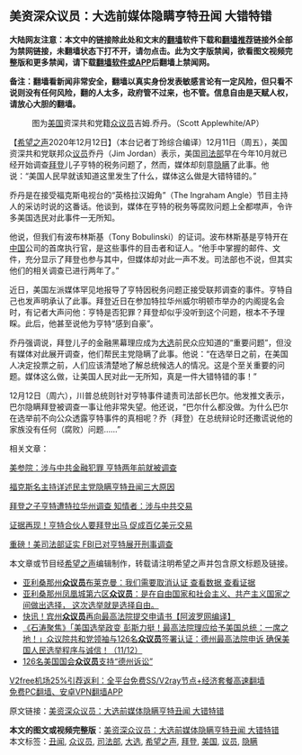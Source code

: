  <h2>美资深众议员：大选前媒体隐瞒亨特丑闻 大错特错</h2> <p class="notice"><b>大陆网友注意：本文中的链接除此处和文末的<a href="https://github.com/bannedbook/fanqiang" >翻墙</a>软件下载和<a href="https://github.com/killgcd/justmysocks/blob/master/README.md">翻墙推荐</a>链接外全部为禁网链接，未翻墙状态下打不开，请勿点击。此为文字版禁闻，欲看图文视频完整版和更多禁闻，请下载<a href="https://github.com/bannedbook/fanqiang">翻墙软件或APP</a>后翻墙上禁闻网。</p><p>备注：翻墙看新闻非常安全，翻墙以真实身份发表敏感言论有一定风险，但只看不说则没有任何风险，翻的人太多，政府管不过来，也不管。信息自由是天赋人权，请放心大胆的翻墙。</b></p>  <div class="entry"> <figure><figcaption>图为<a href="https://www.bannedbook.org/bnews/tag/%e7%be%8e%e5%9b%bd/" class="st_tag internal_tag" rel="tag" title="标签 美国 下的日志">美国</a>资深共和党籍<a href="https://www.bannedbook.org/bnews/tag/%E4%BC%97%E8%AE%AE%E5%91%98/" class="st_tag internal_tag" rel="tag" title="标签 众议员 下的日志">众议员</a>吉姆.乔丹。（Scott Applewhite/AP）</figcaption></figure> <p>【<span class='wp_keywordlink_affiliate'><a href="https://www.soundofhope.org" title="希望之声" target="_blank">希望之声</a></span>2020年12月12日】（本台记者丁玲综合编译）12月11日（周五），美国资深共和党联邦众<a href="https://www.bannedbook.org/bnews/tag/%e8%ae%ae%e5%91%98/" class="st_tag internal_tag" rel="tag" title="标签 议员 下的日志">议员</a>乔丹（Jim Jordan）表示，美国<a href="https://www.bannedbook.org/bnews/tag/%e5%8f%b8%e6%b3%95%e9%83%a8/" class="st_tag internal_tag" rel="tag" title="标签 司法部 下的日志">司法部</a>早在今年10月就已经开始调查<a href="https://www.bannedbook.org/bnews/tag/%e6%8b%9c%e7%99%bb/" class="st_tag internal_tag" rel="tag" title="标签 拜登 下的日志">拜登</a>儿子亨特的税务问题了，然而，媒体却刻意<a href="https://www.bannedbook.org/bnews/tag/%E9%9A%90%E7%9E%92/" class="st_tag internal_tag" rel="tag" title="标签 隐瞒 下的日志">隐瞒</a>了此事。他说：“美国人民早就该知道这里发生了什么，媒体这么做是大错特错的。”</p> <p>乔丹是在接受福克斯电视台的“英格拉汉姆角”（The Ingraham Angle）节目主持人的采访时说的这番话。他谈到，媒体在亨特的税务等腐败问题上全都噤声，令许多美国选民对此事件一无所知。</p> <p>他说，但我们有波布林斯基（Tony Bobulinski）的证词。波布林斯基是亨特开在<span class='wp_keywordlink_affiliate'><a href="https://www.bannedbook.org/" title="中国" target="_blank">中国</a></span>公司的首席执行官，是这些事件的目击者和证人。“他手中掌握的邮件、文件，充分显示了拜登也参与其中，但媒体却对此一声不发。司法部也不说，但其实他们的相关调查已进行两年了。”</p> <p>近日，美国左派媒体罕见地报导了亨特因税务问题正接受联邦调查的事件。亨特自己也发声明承认了此事。拜登近日在参加特拉华州威尔明顿市举办的内阁提名会时，有记者大声问他：亨特是否犯罪？拜登却似乎没听到这个问题，根本不予理睬。此后，他甚至说他为亨特“感到自豪”。</p>  <p>乔丹强调说，拜登儿子的金融黑幕理应成为<a href="https://www.bannedbook.org/bnews/tag/%e5%a4%a7%e9%80%89/" class="st_tag internal_tag" rel="tag" title="标签 大选 下的日志">大选</a>前民众应知道的“重要问题”，但没有媒体对此展开调查，他们帮民主党隐瞒了此事。他说：“在选举日之前，在美国人决定投票之前，人们应该清楚地了解总统候选人的情况。这是个至关重要的问题。媒体这么做，让美国人民对此一无所知，真是一件大错特错的事！”</p> <p>12月12日（周六），川普总统则针对亨特事件谴责司法部长巴尔。他发推文表示，巴尔隐瞒拜登被调查一事让他非常失望。他还说，“巴尔什么都没做。为什么巴尔在选举前不向公众透露亨特事件的真相呢？乔（拜登）在总统辩论时还撒谎说他的家族没有任何（腐败）问题&#8230;&#8230;”</p> <p>相关文章：</p> <p><a href="https://www.soundofhope.org/post/452449">美参院：涉与中共金融犯罪 亨特两年前就被调查</a></p>  <p><a href="https://www.soundofhope.org/post/452350">福克斯名主持详述民主党隐瞒亨特丑闻三大原因</a></p> <p><a href="https://www.soundofhope.org/post/452113">拜登之子亨特遭特拉华州调查 知情者：涉与中共交易</a></p> <p><a href="https://www.soundofhope.org/post/437995">证据再现！亨特合伙人要拜登出马 促成百亿美元交易</a></p> <p><a href="https://www.soundofhope.org/post/437512">重磅！美司法部证实 FBI已对亨特展开刑事调查</a></p>  <p>本文章或节目经<a href="https://www.bannedbook.org/bnews/tag/%e5%b8%8c%e6%9c%9b%e4%b9%8b%e5%a3%b0/" class="st_tag internal_tag" rel="tag" title="标签 希望之声 下的日志">希望之声</a>编辑制作，转载请注明希望之声并包含原文标题及链接。</p> <ul class='op-related-articles' title='相关阅读'> <li><a href='https://www.bannedbook.org/bnews/bannedvideo/20201212/1446290.html' target='_blank'>亚利桑那州<b>众议员</b>布莱克曼：我们需要取消认证 查看数据 查看证据</a></li> <li><a href='https://www.bannedbook.org/bnews/bannedvideo/20201212/1446245.html' target='_blank'>亚利桑那州凤凰城第六区<b>众议员</b>：是在自由国家和社会主义、共产主义国家之间做出选择， 这次选举就是选择自由。</a></li> <li><a href='https://www.bannedbook.org/bnews/cnnews/20201212/1446238.html' target='_blank'>快讯！宾州<b>众议员</b>再向最高法院提交申请书【阿波罗网编译】</a></li> <li><a href='https://www.bannedbook.org/bnews/bannedvideo/20201212/1446173.html' target='_blank'>《石涛聚焦》「美国选举政变 彭斯力挺！最高法院理应给予美国总统：一席之地！」众议院共和党领袖与126名<b>众议员</b>签署认证：德州最高法院申诉 确保美国人民选举程序与诚信！（11/12）</a></li> <li><a href='https://www.bannedbook.org/bnews/cbnews/20201212/1446113.html' target='_blank'>126名美国国会<b>众议员</b>支持“德州诉讼”</a></li> </ul> <p class="texttj"> <a href="https://www.bannedbook.org/forum23/topic22702.html" target="_blank">V2free机场25%引荐返利：全平台免费SS/V2ray节点+经济套餐高速翻墙</a><br/> <a href="https://github.com/bannedbook/fanqiang/wiki/%E7%A6%81%E9%97%BB%E7%BD%91%E5%AE%89%E5%8D%93%E7%BF%BB%E5%A2%99%E6%96%B0%E9%97%BBAPP" target="_blank">免费PC翻墙、安卓VPN翻墙APP</a></p><p>原文链接：<a class="src_link"  href="https://www.soundofhope.org/post/453019" target="_blank">美资深众议员：大选前媒体隐瞒亨特丑闻 大错特错</a></p><a name='sharetosocial'></a>       <div><b>本文的图文或视频完整版</b>：<a href='https://www.bannedbook.org/bnews/comments/20201213/1446783.html'>美资深众议员：大选前媒体隐瞒亨特丑闻 大错特错</a></div>  </div><!--END ENTRY--> <div class="postfooter"> <div>本文标签：<a href="https://www.bannedbook.org/bnews/tag/%e4%b8%91%e9%97%bb/" rel="tag">丑闻</a>, <a href="https://www.bannedbook.org/bnews/tag/%E4%BC%97%E8%AE%AE%E5%91%98/" rel="tag">众议员</a>, <a href="https://www.bannedbook.org/bnews/tag/%e5%8f%b8%e6%b3%95%e9%83%a8/" rel="tag">司法部</a>, <a href="https://www.bannedbook.org/bnews/tag/%e5%a4%a7%e9%80%89/" rel="tag">大选</a>, <a href="https://www.bannedbook.org/bnews/tag/%e5%b8%8c%e6%9c%9b%e4%b9%8b%e5%a3%b0/" rel="tag">希望之声</a>, <a href="https://www.bannedbook.org/bnews/tag/%e6%8b%9c%e7%99%bb/" rel="tag">拜登</a>, <a href="https://www.bannedbook.org/bnews/tag/%e7%be%8e%e5%9b%bd/" rel="tag">美国</a>, <a href="https://www.bannedbook.org/bnews/tag/%e8%ae%ae%e5%91%98/" rel="tag">议员</a>, <a href="https://www.bannedbook.org/bnews/tag/%E9%9A%90%E7%9E%92/" rel="tag">隐瞒</a></div>  </div><!--END POSTFOOTER--> 